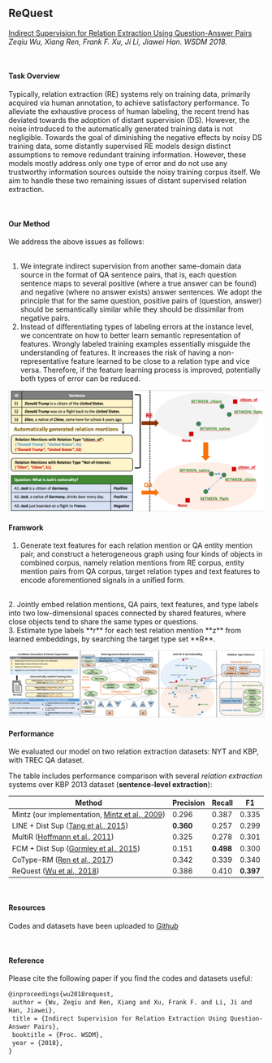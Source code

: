 ## **ReQuest**

[Indirect Supervision for Relation Extraction Using Question-Answer Pairs](https://arxiv.org/abs/1710.11169) <br />
*Zeqiu Wu, Xiang Ren, Frank F. Xu, Ji Li, Jiawei Han. WSDM 2018.*

<br />

#### **Task Overview**

Typically, relation extraction (RE) systems rely on training data, primarily acquired
via human annotation, to achieve satisfactory performance. To alleviate the exhaustive process of human labeling, the recent trend has deviated
towards the adoption of distant supervision (DS). However, the noise introduced to the automatically generated training data is not negligible. Towards the goal of diminishing the negative effects by noisy DS training data, some distantly supervised RE models design distinct assumptions to remove redundant
training information. However, these models mostly address only one type of error and do not use any trustworthy information sources outside the noisy training corpus itself. We aim to handle these two remaining issues of distant supervised relation extraction.

<br />

#### **Our Method**

We address the above issues as follows: <br /><br />
1. We integrate indirect supervision from another same-domain data source in the format of QA sentence pairs, that is, each question sentence maps to several positive (where a true answer can be found) and negative (where no answer exists) answer sentences. We adopt the principle that for the same question, positive pairs of (question, answer) should be semantically similar while they should be dissimilar from negative pairs. <br />
2. Instead of differentiating types of labeling errors at the instance level, we concentrate on how to better learn semantic representation of features. Wrongly labeled
training examples essentially misguide the understanding of features.
It increases the risk of having a non-representative feature learned to be close to a relation type and vice versa. Therefore, if the feature learning process is improved, potentially both types of error can be reduced. <br />

![alt text](../figures/qa.png)
<br />

#### **Framwork**

1. Generate text features for each relation mention or QA entity
mention pair, and construct a heterogeneous graph using four
kinds of objects in combined corpus, namely relation mentions
from RE corpus, entity mention pairs from QA corpus, target relation
types and text features to encode aforementioned signals
in a unified form.
<br />
2. Jointly embed relation mentions, QA pairs, text features, and
type labels into two low-dimensional spaces connected by shared
features, where close objects tend to share the same types or
questions.
<br />
3. Estimate type labels **r** for each test relation mention **z** from
learned embeddings, by searching the target type set **R**. <br />

![alt text](../figures/framework.png)
<br />

#### **Performance**

We evaluated our model on two relation extraction datasets: NYT and KBP, with TREC QA dataset.

The table includes performance comparison with several *relation extraction* systems over KBP 2013 dataset (**sentence-level extraction**):

Method | Precision | Recall | F1
-------|-----------|--------|----
Mintz (our implementation, [Mintz et al., 2009](http://web.stanford.edu/~jurafsky/mintz.pdf)) | 0.296 | 0.387 | 0.335
LINE + Dist Sup ([Tang et al., 2015](https://arxiv.org/pdf/1503.03578.pdf)) | **0.360** | 0.257 | 0.299
MultiR ([Hoffmann et al., 2011](http://raphaelhoffmann.com/publications/acl2011.pdf)) | 0.325 | 0.278 | 0.301
FCM + Dist Sup ([Gormley et al., 2015](http://www.aclweb.org/anthology/D15-1205)) | 0.151 | **0.498** | 0.300
CoType-RM ([Ren et al., 2017](https://arxiv.org/pdf/1610.08763v1.pdf)) | 0.342 | 0.339 | 0.340
ReQuest ([Wu et al., 2018](https://arxiv.org/abs/1710.11169)) | 0.386 | 0.410 | **0.397**

<br />

#### **Resources**

Codes and datasets have been uploaded to *[Github](https://github.com/ellenmellon/ReQuest)*

<br />

#### **Reference**

Please cite the following paper if you find the codes and datasets useful:
```
@inproceedings{wu2018request,
 author = {Wu, Zeqiu and Ren, Xiang and Xu, Frank F. and Li, Ji and Han, Jiawei},
 title = {Indirect Supervision for Relation Extraction Using Question-Answer Pairs},
 booktitle = {Proc. WSDM},
 year = {2018},
}

```

